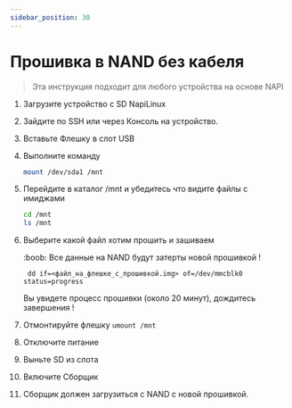 ```yaml
---
sidebar_position: 30
---
```


# Прошивка в NAND без кабеля

> Эта инструкция подходит для любого устройства на основе NAPI

1. Загрузите устройство с SD NapiLinux 
   
2. Зайдите по SSH или через Консоль на устройство.
   
3. Вставьте Флешку в слот USB
   
4. Выполните команду 
   
    ```bash
    mount /dev/sda1 /mnt
    ```
   
5. Перейдите в каталог /mnt и убедитесь что видите файлы с имиджами
   
    ```bash
    cd /mnt
    ls /mnt
    ```

6. Выберите какой файл хотим прошить и зашиваем
   
   :boob: Все данные на NAND будут затерты новой прошивкой !
   
   ```
    dd if=<файл_на_флешке_с_прошивкой.img> of=/dev/mmcblk0 status=progress
   ```

   Вы увидете процесс прошивки (около 20 минут), дождитесь завершения !

7. Отмонтируйте флешку `umount /mnt`
8. Отключите питание 
9. Выньте SD из слота
10. Включите Сборщик
11. Сборщик должен загрузиться с NAND с новой прошивкой.